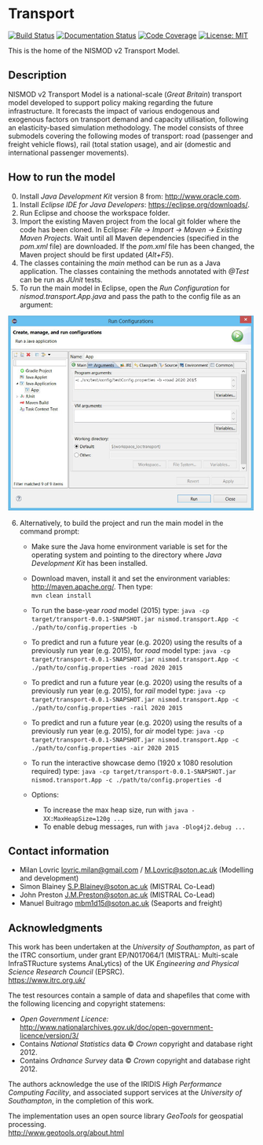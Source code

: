 ﻿# Transport
[![Build Status](https://travis-ci.com/nismod/transport.svg?token=zHcMSQsYgUFq9yhr52P7&branch=master)](https://travis-ci.com/nismod/transport)
[![Documentation Status](https://readthedocs.org/projects/nt2/badge/?version=latest)](https://nt2.readthedocs.io/en/latest/?badge=latest)
[![Code Coverage](https://img.shields.io/codecov/c/github/nismod/transport/master.svg)](https://codecov.io/github/nismod/transport?branch=master)
[![License: MIT](https://img.shields.io/badge/License-MIT-yellow.svg)](https://opensource.org/licenses/MIT)

This is the home of the NISMOD v2 Transport Model.

## Description

NISMOD v2 Transport Model is a national-scale (*Great Britain*) transport model developed to support policy making regarding the future infrastructure. It forecasts the impact of various endogenous and exogenous factors on transport demand and capacity utilisation, following an elasticity-based simulation methodology. The model consists of three submodels covering the following modes of transport: road (passenger and freight vehicle flows), rail (total station usage), and air (domestic and international passenger movements).

## How to run the model

0. Install *Java Development Kit* version 8 from: http://www.oracle.com.
1. Install *Eclipse IDE for Java Developers*: https://eclipse.org/downloads/.
2. Run Eclipse and choose the workspace folder.
3. Import the existing Maven project from the local git folder where the code has been cloned. In Eclipse: *File -> Import -> Maven -> Existing Maven Projects.* Wait until all Maven dependencies (specified in the *pom.xml* file) are downloaded. If the *pom.xml* file has been changed, the Maven project should be first updated (*Alt+F5*).
4. The classes containing the *main* method can be run as a Java application. The classes containing the methods annotated with *@Test* can be run as *JUnit* tests.
5. To run the main model in Eclipse, open the *Run Configuration* for *nismod.transport.App.java* and pass the path to the config file as an argument:

[<img alt="Configuration" src="images/configuration.jpg" style="max-width:500px" />](images/configuration.jpg)

6. Alternatively, to build the project and run the main model in the command prompt:
    * Make sure the Java home environment variable is set for the operating system and pointing to the directory where *Java Development Kit* has been installed.
    * Download maven, install it and set the environment variables: http://maven.apache.org/. Then type:  
       `mvn clean install`
    * To run the base-year *road* model (2015) type:
       `java -cp target/transport-0.0.1-SNAPSHOT.jar nismod.transport.App -c ./path/to/config.properties -b`
    * To predict and run a future year (e.g. 2020) using the results of a previously run year (e.g. 2015), for *road* model type:
       `java -cp target/transport-0.0.1-SNAPSHOT.jar nismod.transport.App -c ./path/to/config.properties -road 2020 2015`
    * To predict and run a future year (e.g. 2020) using the results of a previously run year (e.g. 2015), for *rail* model type:
       `java -cp target/transport-0.0.1-SNAPSHOT.jar nismod.transport.App -c ./path/to/config.properties -rail 2020 2015`
   * To predict and run a future year (e.g. 2020) using the results of a previously run year (e.g. 2015), for *air* model type:
       `java -cp target/transport-0.0.1-SNAPSHOT.jar nismod.transport.App -c ./path/to/config.properties -air 2020 2015`
    * To run the interactive showcase demo (1920 x 1080 resolution required) type:
       `java -cp target/transport-0.0.1-SNAPSHOT.jar nismod.transport.App -c ./path/to/config.properties -d`

    * Options:

        * To increase the max heap size, run with `java -XX:MaxHeapSize=120g ...`
        * To enable debug messages, run with `java -Dlog4j2.debug ...`

## Contact information

* Milan Lovric lovric.milan@gmail.com / M.Lovric@soton.ac.uk (Modelling and development)
* Simon Blainey S.P.Blainey@soton.ac.uk (MISTRAL Co-Lead)
* John Preston J.M.Preston@soton.ac.uk (MISTRAL Co-Lead)
* Manuel Buitrago mbm1d15@soton.ac.uk (Seaports and freight)


## Acknowledgments 

This work has been undertaken at the *University of Southampton*, as part of the ITRC consortium, under grant EP/N017064/1 (MISTRAL: Multi-scale InfraSTRucture systems AnaLytics) of the UK *Engineering and Physical Science Research Council* (EPSRC).  
https://www.itrc.org.uk/

The test resources contain a sample of data and shapefiles that come with the following licencing and copyright statemens:
* *Open Government Licence:*  
http://www.nationalarchives.gov.uk/doc/open-government-licence/version/3/
* Contains *National Statistics* data © *Crown* copyright and database right 2012.
* Contains *Ordnance Survey* data © *Crown* copyright and database right 2012.

The authors acknowledge the use of the IRIDIS *High Performance Computing Facility*, and associated support services at the *University of Southampton*, in the completion of this work.

The implementation uses an open source library *GeoTools* for geospatial processing.  
http://www.geotools.org/about.html